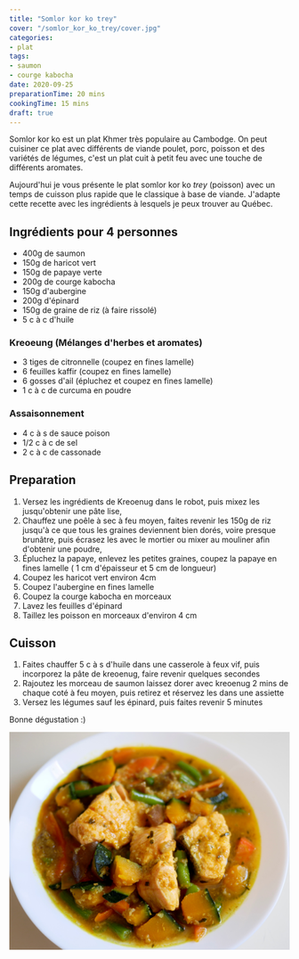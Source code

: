 ```yaml
---
title: "Somlor kor ko trey"
cover: "/somlor_kor_ko_trey/cover.jpg"
categories:
- plat
tags:
- saumon
- courge kabocha
date: 2020-09-25
preparationTime: 20 mins
cookingTime: 15 mins
draft: true
---
```

Somlor kor ko est un plat Khmer très populaire au Cambodge. On peut cuisiner ce plat avec différents de viande poulet, porc, poisson et des variétés de légumes, c'est un plat cuit à petit feu avec une touche de différents aromates.
<!--more--> 
Aujourd'hui je vous présente le plat somlor kor ko *trey* (poisson) avec un temps de cuisson plus rapide que le classique à base de viande. J'adapte cette recette avec les ingrédients à lesquels je peux trouver au Québec. 

## Ingrédients pour 4 personnes

- 400g de saumon
- 150g de haricot vert
- 150g de papaye verte 
- 200g de courge kabocha
- 150g d'aubergine
- 200g d'épinard
- 150g de graine de riz (à faire rissolé)
- 5 c à c d'huile

### Kreoeung (Mélanges d'herbes et aromates)

- 3 tiges de citronnelle (coupez en fines lamelle)
- 6 feuilles kaffir (coupez en fines lamelle)
- 6 gosses d'ail (épluchez et coupez en fines lamelle)
- 1 c à c de curcuma en poudre

### Assaisonnement

- 4 c à s de sauce poison
- 1/2 c à c de sel
- 2 c à c de cassonade

## Preparation ##

1. Versez les ingrédients de Kreoenug dans le robot, puis mixez les jusqu'obtenir une pâte lise,
2. Chauffez une poêle à sec à feu moyen, faites revenir les 150g de riz  jusqu'à ce que tous les graines deviennent bien dorés, voire presque brunâtre, puis écrasez les avec le mortier ou mixer au mouliner afin d'obtenir une poudre,
3. Épluchez la papaye, enlevez les petites graines, coupez la papaye en fines lamelle ( 1 cm d'épaisseur et 5 cm de longueur)
4. Coupez les haricot vert environ 4cm
5. Coupez l'aubergine en fines lamelle 
6. Coupez la courge kabocha en morceaux
7. Lavez les feuilles d'épinard
8. Taillez les poisson en morceaux d'environ 4 cm
  
## Cuisson ##

1. Faites chauffer 5 c à s d'huile dans une casserole à feux vif, puis incorporez la pâte de kreoenug, faire revenir quelques secondes
2. Rajoutez les morceau de saumon laissez dorer avec kreoenug 2 mins de chaque coté à feu moyen, puis retirez et réservez les dans une assiette
3. Versez les légumes sauf les épinard, puis faites revenir 5 minutes    


Bonne dégustation :)

![resultat](cover.jpg)